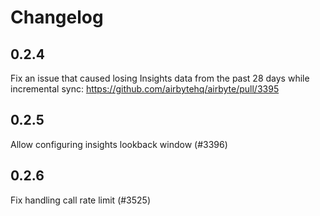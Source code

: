 # Changelog

## 0.2.4
Fix an issue that caused losing Insights data from the past 28 days while incremental sync: https://github.com/airbytehq/airbyte/pull/3395

## 0.2.5
Allow configuring insights lookback window (#3396)

## 0.2.6
Fix handling call rate limit (#3525) 
